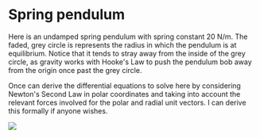 # Spring pendulum

Here is an undamped spring pendulum with spring constant 20 N/m.  The faded, grey circle is represents the radius in which the pendulum is at equilibrium. Notice that it tends to stray away from the inside of the grey circle, as gravity works with Hooke's Law to push the pendulum bob away from the origin once past the grey circle.  

Once can derive the differential equations to solve here by considering Newton's Second Law in polar coordinates and taking into account the relevant forces involved for the polar and radial unit vectors. I can derive this formally if anyone wishes. 

![](spring_pendulum.gif)


